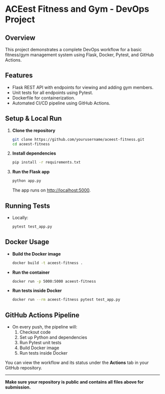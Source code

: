 # ACEest Fitness and Gym - DevOps Project

## Overview

This project demonstrates a complete DevOps workflow for a basic fitness/gym management system using Flask, Docker, Pytest, and GitHub Actions.

## Features

- Flask REST API with endpoints for viewing and adding gym members.
- Unit tests for all endpoints using Pytest.
- Dockerfile for containerization.
- Automated CI/CD pipeline using GitHub Actions.

## Setup & Local Run

1. **Clone the repository**
   ```bash
   git clone https://github.com/yourusername/aceest-fitness.git
   cd aceest-fitness
   ```

2. **Install dependencies**
   ```bash
   pip install -r requirements.txt
   ```

3. **Run the Flask app**
   ```bash
   python app.py
   ```
   The app runs on [http://localhost:5000](http://localhost:5000).

## Running Tests

- Locally:
  ```bash
  pytest test_app.py
  ```

## Docker Usage

- **Build the Docker image**
  ```bash
  docker build -t aceest-fitness .
  ```

- **Run the container**
  ```bash
  docker run -p 5000:5000 aceest-fitness
  ```

- **Run tests inside Docker**
  ```bash
  docker run --rm aceest-fitness pytest test_app.py
  ```

## GitHub Actions Pipeline

- On every push, the pipeline will:
  1. Checkout code
  2. Set up Python and dependencies
  3. Run Pytest unit tests
  4. Build Docker image
  5. Run tests inside Docker

You can view the workflow and its status under the **Actions** tab in your GitHub repository.

---

**Make sure your repository is public and contains all files above for submission.**

